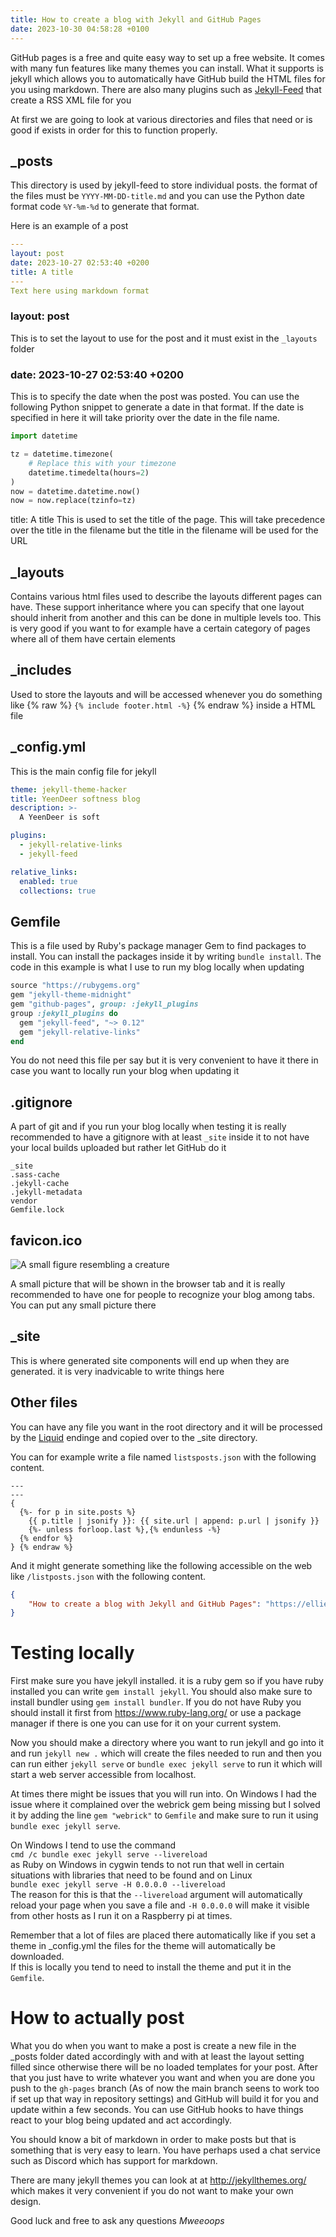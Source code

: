 ```yaml
---
title: How to create a blog with Jekyll and GitHub Pages
date: 2023-10-30 04:58:28 +0100
---
```


GitHub pages is a free and quite easy way to set up a free website. It comes with many fun features like many themes you can install. What it supports is jekyll which allows you to automatically have GitHub build the HTML files for you using markdown. There are also many plugins such as [Jekyll-Feed](https://github.com/jekyll/jekyll-feed) that create a RSS XML file for you


At first we are going to look at various directories and files that need or is good if exists in order for this to function properly.

## _posts
This directory is used by jekyll-feed to store individual posts.
the format of the files must be `YYYY-MM-DD-title.md`
and you can use the Python date format code `%Y-%m-%d` to generate that format.

Here is an example of a post
```yaml
---
layout: post
date: 2023-10-27 02:53:40 +0200
title: A title
---
Text here using markdown format
```
### layout: post
This is to set the layout to use for the post and it must exist in the `_layouts` folder

### date: 2023-10-27 02:53:40 +0200
This is to specify the date when the post was posted. You can use the following Python snippet to generate a date in that format. If the date is specified in here it will take priority over the date in the file name.
```python
import datetime

tz = datetime.timezone(
    # Replace this with your timezone
    datetime.timedelta(hours=2)
)
now = datetime.datetime.now()
now = now.replace(tzinfo=tz)
```

title: A title
This is used to set the title of the page. This will take precedence over the title in the filename but the title in the filename will be used for the URL

## _layouts
Contains various html files used to describe the layouts different pages can have. These support inheritance where you can specify that one layout should inherit from another and this can be done in multiple levels too. This is very good if you want to for example have a certain category of pages where all of them have certain elements

## _includes
Used to store the layouts and will be accessed whenever you do something like {% raw %} `{% include footer.html -%}` {% endraw %} inside a HTML file

## _config.yml
This is the main config file for jekyll

```yaml
theme: jekyll-theme-hacker
title: YeenDeer softness blog
description: >-
  A YeenDeer is soft

plugins:
  - jekyll-relative-links
  - jekyll-feed

relative_links:
  enabled: true
  collections: true
```

## Gemfile
This is a file used by Ruby's package manager Gem to find packages to install.
You can install the packages inside it by writing `bundle install`.
The code in this example is what I use to run my blog locally when updating

```ruby
source "https://rubygems.org"
gem "jekyll-theme-midnight"
gem "github-pages", group: :jekyll_plugins
group :jekyll_plugins do
  gem "jekyll-feed", "~> 0.12"
  gem "jekyll-relative-links"
end
```
You do not need this file per say but it is very convenient to have it there in case you want to locally run your blog when updating it
## .gitignore
A part of git and if you run your blog locally when testing it is really recommended to have a gitignore with at least `_site` inside it to not have your local builds uploaded but rather let GitHub do it
```
_site
.sass-cache
.jekyll-cache
.jekyll-metadata
vendor
Gemfile.lock
```
## favicon.ico
![A small figure resembling a creature](/favicon.ico "A small figure resembling a creature")

A small picture that will be shown in the browser tab and it is really recommended to have one for people to recognize your blog among tabs. You can put any small picture there

## _site
This is where generated site components will end up when they are generated. it is very inadvicable to write things here

## Other files
You can have any file you want in the root directory and it will be processed by the [Liquid](https://shopify.github.io/liquid/) endinge and copied over to the _site directory.

You can for example write a file named `listsposts.json` with the following content.
```liquid {% raw %}
---
---
{
  {%- for p in site.posts %}
    {{ p.title | jsonify }}: {{ site.url | append: p.url | jsonify }}
    {%- unless forloop.last %},{% endunless -%}
  {% endfor %}
} {% endraw %}
```
And it might generate something like the following accessible on the web like `/listposts.json` with the following content.
```json
{
    "How to create a blog with Jekyll and GitHub Pages": "https://ellietheyeen.github.io/2023/10/29/how-to-create-a-blog-with-jekyll.html"
}
```

# Testing locally
First make sure you have jekyll installed. it is a ruby gem so if you have ruby installed you can write `gem install jekyll`.
You should also make sure to install bundler using `gem install bundler`.
If you do not have Ruby you should install it first from <https://www.ruby-lang.org/> or use a package manager if there is one you can use for it on your current system.

Now you should make a directory where you want to run jekyll and go into it and run `jekyll new .` which will create the files needed to run and then you can run either `jekyll serve` or `bundle exec jekyll serve` to run it which will start a web server accessible from localhost.

At times there might be issues that you will run into. On Windows I had the issue where it complained over the webrick gem being missing but I solved it by adding the line `gem "webrick"` to `Gemfile` and make sure to run it using `bundle exec jekyll serve`.  

On Windows I tend to use the command  
`cmd /c bundle exec jekyll serve --livereload`  
as Ruby on Windows in cygwin tends to not run that well in certain situations with libraries that need to be found and on Linux  
`bundle exec jekyll serve -H 0.0.0.0 --livereload`  
The reason for this is that the `--livereload` argument will automatically reload your page when you save a file and `-H 0.0.0.0` will make it visible from other hosts as I run it on a Raspberry pi at times.

Remember that a lot of files are placed there automatically like if you set a theme in _config.yml the files for the theme will automatically be downloaded.  
If this is locally you tend to need to install the theme and put it in the `Gemfile`.

# How to actually post
What you do when you want to make a post is create a new file in the _posts folder dated accordingly with and with at least the layout setting filled since otherwise there will be no loaded templates for your post. After that you just have to write whatever you want and when you are done you push to the `gh-pages` branch (As of now the main branch seens to work too if set up that way in repository settings) and GitHub will build it for you and update within a few seconds. You can use GitHub hooks to have things react to your blog being updated and act accordingly.

You should know a bit of markdown in order to make posts but that is something that is very easy to learn. You have perhaps used a chat service such as Discord which has support for markdown.

There are many jekyll themes you can look at at <http://jekyllthemes.org/> which makes it very convenient if you do not want to make your own design.

Good luck and free to ask any questions *Mweeoops*
